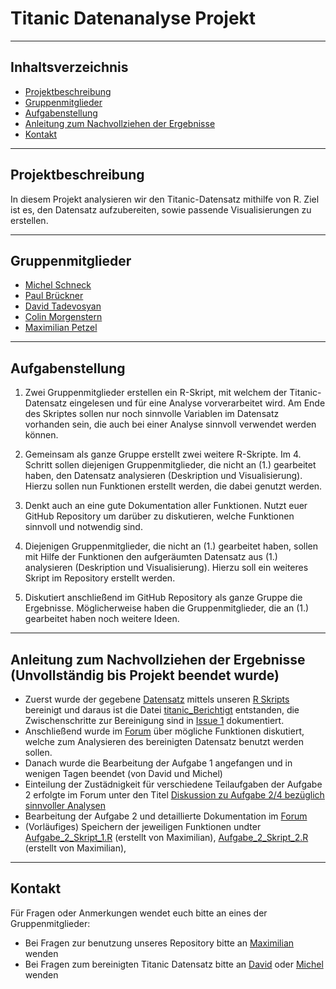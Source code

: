 # Titanic Datenanalyse Projekt
***
## Inhaltsverzeichnis
- [Projektbeschreibung](#projektbeschreibung)
- [Gruppenmitglieder](#gruppenmitglieder)
- [Aufgabenstellung](#aufgabenstellung)
- [Anleitung zum Nachvollziehen der Ergebnisse](#anleitung-zum-nachvollziehen-der-ergebnisse-unvollständig-bis-projekt-beendet-wurde)
- [Kontakt](#kontakt)
***
## Projektbeschreibung
In diesem Projekt analysieren wir den Titanic-Datensatz mithilfe von R.
Ziel ist es, den Datensatz aufzubereiten, sowie passende Visualisierungen zu erstellen.
***
## Gruppenmitglieder
- [Michel Schneck](https://github.com/Michel-IMP)
- [Paul Brückner](https://github.com/Xuanpaul00)
- [David Tadevosyan](https://github.com/dafit77)
- [Colin Morgenstern](https://github.com/ColinM2000)
- [Maximilian Petzel](https://github.com/maxi2048)
***
## Aufgabenstellung
1. Zwei Gruppenmitglieder erstellen ein R-Skript, mit welchem der Titanic-Datensatz
eingelesen und für eine Analyse vorverarbeitet wird. Am Ende des Skriptes sollen nur
noch sinnvolle Variablen im Datensatz vorhanden sein, die auch bei einer Analyse
sinnvoll verwendet werden können.

2. Gemeinsam als ganze Gruppe erstellt zwei weitere R-Skripte. Im 4. Schritt sollen
diejenigen Gruppenmitglieder, die nicht an (1.) gearbeitet haben, den Datensatz
analysieren (Deskription und Visualisierung). Hierzu sollen nun Funktionen erstellt
werden, die dabei genutzt werden.

3. Denkt auch an eine gute Dokumentation aller Funktionen. Nutzt euer GitHub
Repository um darüber zu diskutieren, welche Funktionen sinnvoll und notwendig
sind.

4. Diejenigen Gruppenmitglieder, die nicht an (1.) gearbeitet haben, sollen mit Hilfe
der Funktionen den aufgeräumten Datensatz aus (1.) analysieren (Deskription und Visualisierung).
Hierzu soll ein weiteres Skript im Repository erstellt werden.

5. Diskutiert anschließend im GitHub Repository als ganze Gruppe die Ergebnisse.
Möglicherweise haben die Gruppenmitglieder, die an (1.) gearbeitet haben noch
weitere Ideen.
***
## Anleitung zum Nachvollziehen der Ergebnisse (Unvollständig bis Projekt beendet wurde)
* Zuerst wurde der gegebene [Datensatz](https://github.com/dafit77/WissArbeit/blob/main/titanic.csv) mittels unseren [R Skripts](https://github.com/dafit77/WissArbeit/blob/main/WissArbeit_A1.R) bereinigt und daraus ist die Datei [titanic_Berichtigt](https://github.com/dafit77/WissArbeit/blob/main/titanic_Berichtigt.csv) entstanden, die Zwischenschritte zur Bereinigung sind in [Issue 1](https://github.com/dafit77/WissArbeit/issues/1) dokumentiert.
* Anschließend wurde im [Forum](https://github.com/dafit77/WissArbeit/discussions/25) über mögliche Funktionen diskutiert, welche zum Analysieren des bereinigten Datensatz benutzt werden sollen.
* Danach wurde die Bearbeitung der Aufgabe 1 angefangen und in wenigen Tagen beendet (von David und Michel)
* Einteilung der Zustädnigkeit für verschiedene Teilaufgaben der Aufgabe 2 erfolgte im Forum unter den Titel [Diskussion zu Aufgabe 2/4 bezüglich sinnvoller Analysen](https://github.com/dafit77/WissArbeit/discussions/25)
* Bearbeitung der Aufgabe 2 und detaillierte Dokumentation im [Forum](https://github.com/dafit77/WissArbeit/discussions/33)
* (Vorläufiges) Speichern der jeweiligen Funktionen undter [Aufgabe_2_Skript_1.R](https://github.com/dafit77/WissArbeit/blob/Development/Aufgabe_2_Skript_1.R) (erstellt von Maximilian), [Aufgabe_2_Skript_2.R](https://github.com/dafit77/WissArbeit/blob/Development/Aufgabe_2_Skript_2.R) (erstellt von Maximilian), []() []() []() 
***
## Kontakt
Für Fragen oder Anmerkungen wendet euch bitte an eines der Gruppenmitglieder:
 * Bei Fragen zur benutzung unseres Repository bitte an [Maximilian](https://github.com/maxi2048) wenden
 * Bei Fragen zum bereinigten Titanic Datensatz bitte an [David](https://github.com/dafit77) oder [Michel](https://github.com/Michel-IMP) wenden 
